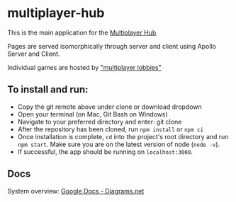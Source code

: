 # multiplayer-hub

This is the main application for the [Multiplayer Hub](https://multiplayerhub.wl.r.appspot.com/landing).

Pages are served isomorphically through server and client using Apollo Server and Client.

Individual games are hosted by ["multiplayer lobbies"](https://github.com/fvaldez421/multiplayer-lobby)

## To install and run:

- Copy the git remote above under clone or download dropdown
- Open your terminal (on Mac, Git Bash on Windows)
- Navigate to your preferred directory and enter: git clone <git remote you copied earlier>
- After the repository has been cloned, run `npm install` or `npm ci`
- Once installation is complete, `cd` into the project's root directory and run `npm start`. Make sure you are on the latest version of node (`node -v`).
- If successful, the app should be running on `localhost:3000`.

## Docs
System overview: [Google Docs - Diagrams.net](https://drive.google.com/file/d/19pWOt8hxjZHEsdVDarwhHvR3qZdUBG-5/view?usp=sharing)

